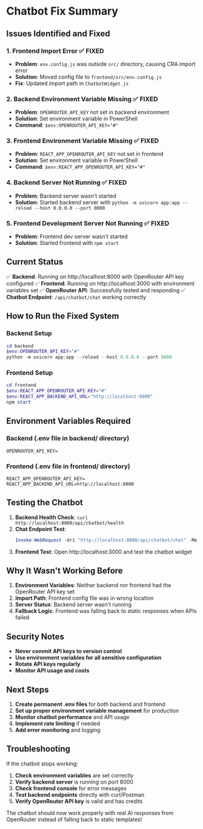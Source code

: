 # Chatbot Fix Summary

## Issues Identified and Fixed

### 1. **Frontend Import Error** ✅ FIXED
- **Problem**: `env.config.js` was outside `src/` directory, causing CRA import error
- **Solution**: Moved config file to `frontend/src/env.config.js`
- **Fix**: Updated import path in `ChatbotWidget.js`

### 2. **Backend Environment Variable Missing** ✅ FIXED
- **Problem**: `OPENROUTER_API_KEY` not set in backend environment
- **Solution**: Set environment variable in PowerShell
- **Command**: `$env:OPENROUTER_API_KEY="#"`

### 3. **Frontend Environment Variable Missing** ✅ FIXED
- **Problem**: `REACT_APP_OPENROUTER_API_KEY` not set in frontend
- **Solution**: Set environment variable in PowerShell
- **Command**: `$env:REACT_APP_OPENROUTER_API_KEY="#"`

### 4. **Backend Server Not Running** ✅ FIXED
- **Problem**: Backend server wasn't started
- **Solution**: Started backend server with `python -m uvicorn app:app --reload --host 0.0.0.0 --port 8000`

### 5. **Frontend Development Server Not Running** ✅ FIXED
- **Problem**: Frontend dev server wasn't started
- **Solution**: Started frontend with `npm start`

## Current Status

✅ **Backend**: Running on http://localhost:8000 with OpenRouter API key configured
✅ **Frontend**: Running on http://localhost:3000 with environment variables set
✅ **OpenRouter API**: Successfully tested and responding
✅ **Chatbot Endpoint**: `/api/chatbot/chat` working correctly

## How to Run the Fixed System

### Backend Setup
```powershell
cd backend
$env:OPENROUTER_API_KEY="#"
python -m uvicorn app:app --reload --host 0.0.0.0 --port 8000
```

### Frontend Setup
```powershell
cd frontend
$env:REACT_APP_OPENROUTER_API_KEY="#"
$env:REACT_APP_BACKEND_API_URL="http://localhost:8000"
npm start
```

## Environment Variables Required

### Backend (.env file in backend/ directory)
```env
OPENROUTER_API_KEY=
```

### Frontend (.env file in frontend/ directory)
```env
REACT_APP_OPENROUTER_API_KEY=
REACT_APP_BACKEND_API_URL=http://localhost:8000
```

## Testing the Chatbot

1. **Backend Health Check**: `curl http://localhost:8000/api/chatbot/health`
2. **Chat Endpoint Test**: 
   ```powershell
   Invoke-WebRequest -Uri "http://localhost:8000/api/chatbot/chat" -Method POST -Headers @{"Content-Type"="application/json"} -Body '{"message":"Hello, can you tell me about electric vehicles?","user_id":"test","conversation_history":[]}'
   ```
3. **Frontend Test**: Open http://localhost:3000 and test the chatbot widget

## Why It Wasn't Working Before

1. **Environment Variables**: Neither backend nor frontend had the OpenRouter API key set
2. **Import Path**: Frontend config file was in wrong location
3. **Server Status**: Backend server wasn't running
4. **Fallback Logic**: Frontend was falling back to static responses when APIs failed

## Security Notes

- **Never commit API keys to version control**
- **Use environment variables for all sensitive configuration**
- **Rotate API keys regularly**
- **Monitor API usage and costs**

## Next Steps

1. **Create permanent .env files** for both backend and frontend
2. **Set up proper environment variable management** for production
3. **Monitor chatbot performance** and API usage
4. **Implement rate limiting** if needed
5. **Add error monitoring** and logging

## Troubleshooting

If the chatbot stops working:

1. **Check environment variables** are set correctly
2. **Verify backend server** is running on port 8000
3. **Check frontend console** for error messages
4. **Test backend endpoints** directly with curl/Postman
5. **Verify OpenRouter API key** is valid and has credits

The chatbot should now work properly with real AI responses from OpenRouter instead of falling back to static templates!

